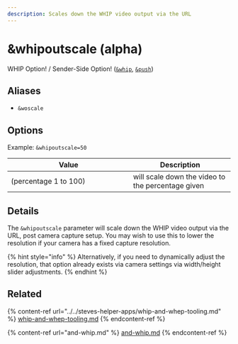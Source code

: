 ```yaml
---
description: Scales down the WHIP video output via the URL
---
```


# \&whipoutscale (alpha)

WHIP Option! / Sender-Side Option! ([`&whip`](and-whip.md), [`&push`](../../source-settings/push.md))

## Aliases

* `&woscale`

## Options

Example: `&whipoutscale=50`

<table><thead><tr><th width="260">Value</th><th>Description</th></tr></thead><tbody><tr><td>(percentage 1 to 100)</td><td>will scale down the video to the percentage given</td></tr></tbody></table>

## Details

The `&whipoutscale` parameter will scale down the WHIP video output via the URL, post camera capture setup. You may wish to use this to lower the resolution if your camera has a fixed capture resolution.&#x20;

{% hint style="info" %}
Alternatively, if you need to dynamically adjust the resolution, that option already exists via camera settings via width/height slider adjustments.
{% endhint %}

## Related

{% content-ref url="../../steves-helper-apps/whip-and-whep-tooling.md" %}
[whip-and-whep-tooling.md](../../steves-helper-apps/whip-and-whep-tooling.md)
{% endcontent-ref %}

{% content-ref url="and-whip.md" %}
[and-whip.md](and-whip.md)
{% endcontent-ref %}
